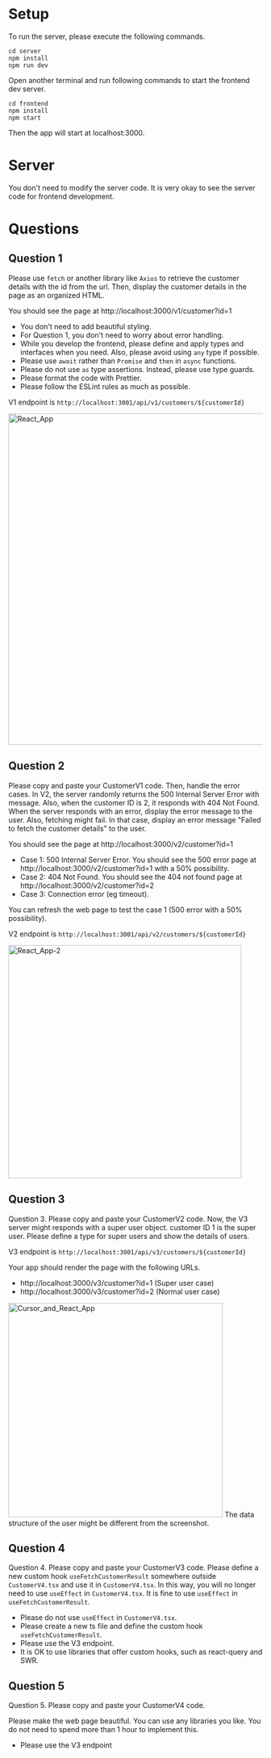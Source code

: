 # Setup

To run the server, please execute the following commands.

```
cd server
npm install
npm run dev
```

Open another terminal and run following commands to start the frontend dev server.

```
cd frontend
npm install
npm start
```

Then the app will start at localhost:3000.

# Server

You don't need to modify the server code. It is very okay to see the server code for frontend development.

# Questions

## Question 1

Please use `fetch` or another library like `Axios` to retrieve the customer details with the id from the url.
Then, display the customer details in the page as an organized HTML.

You should see the page at http://localhost:3000/v1/customer?id=1

- You don't need to add beautiful styling.
- For Question 1, you don't need to worry about error handling.
- While you develop the frontend, please define and apply types and interfaces when you need. Also, please avoid using `any` type if possible.
- Please use `await` rather than `Promise` and `then` in `async` functions.
- Please do not use `as` type assertions. Instead, please use type guards.
- Please format the code with Prettier.
- Please follow the ESLint rules as much as possible.

V1 endpoint is `http://localhost:3001/api/v1/customers/${customerId}`

<img width="657" alt="React_App" src="https://user-images.githubusercontent.com/1451339/135393907-e55b63a0-3e64-4371-916c-02e42bb125b9.png">

## Question 2

Please copy and paste your CustomerV1 code.
Then, handle the error cases. In V2, the server randomly returns the 500 Internal Server Error with message.
Also, when the customer ID is 2, it responds with 404 Not Found.
When the server responds with an error, display the error message to the user.
Also, fetching might fail. In that case, display an error message "Failed to fetch the customer details" to the user.

You should see the page at http://localhost:3000/v2/customer?id=1

- Case 1: 500 Internal Server Error. You should see the 500 error page at http://localhost:3000/v2/customer?id=1 with a 50% possibility.
- Case 2: 404 Not Found. You should see the 404 not found page at http://localhost:3000/v2/customer?id=2
- Case 3: Connection error (eg timeout).

You can refresh the web page to test the case 1 (500 error with a 50% possibility).

V2 endpoint is `http://localhost:3001/api/v2/customers/${customerId}`

<img width="462" alt="React_App-2" src="https://user-images.githubusercontent.com/1451339/135393918-5d458b70-e862-4166-910a-80849c92db9a.png">

## Question 3

Question 3. Please copy and paste your CustomerV2 code.
Now, the V3 server might responds with a super user object.
customer ID 1 is the super user.
Please define a type for super users and show the details of users.

V3 endpoint is `http://localhost:3001/api/v3/customers/${customerId}`

Your app should render the page with the following URLs.

- http://localhost:3000/v3/customer?id=1 (Super user case)
- http://localhost:3000/v3/customer?id=2 (Normal user case)

<img width="425" alt="Cursor_and_React_App" src="https://user-images.githubusercontent.com/1451339/135393950-9ddd1076-0c74-478c-be68-7ba5f806390d.png">
The data structure of the user might be different from the screenshot.

## Question 4

Question 4. Please copy and paste your CustomerV3 code.
Please define a new custom hook `useFetchCustomerResult` somewhere outside `CustomerV4.tsx` and use it in `CustomerV4.tsx`. In this way, you will no longer need to use `useEffect` in `CustomerV4.tsx`. It is fine to use `useEffect` in `useFetchCustomerResult`.

- Please do not use `useEffect` in `CustomerV4.tsx`.
- Please create a new ts file and define the custom hook `useFetchCustomerResult`.
- Please use the V3 endpoint.
- It is OK to use libraries that offer custom hooks, such as react-query and SWR.

## Question 5

Question 5. Please copy and paste your CustomerV4 code.

Please make the web page beautiful. You can use any libraries you like. You do not need to spend more than 1 hour to implement this.

- Please use the V3 endpoint
